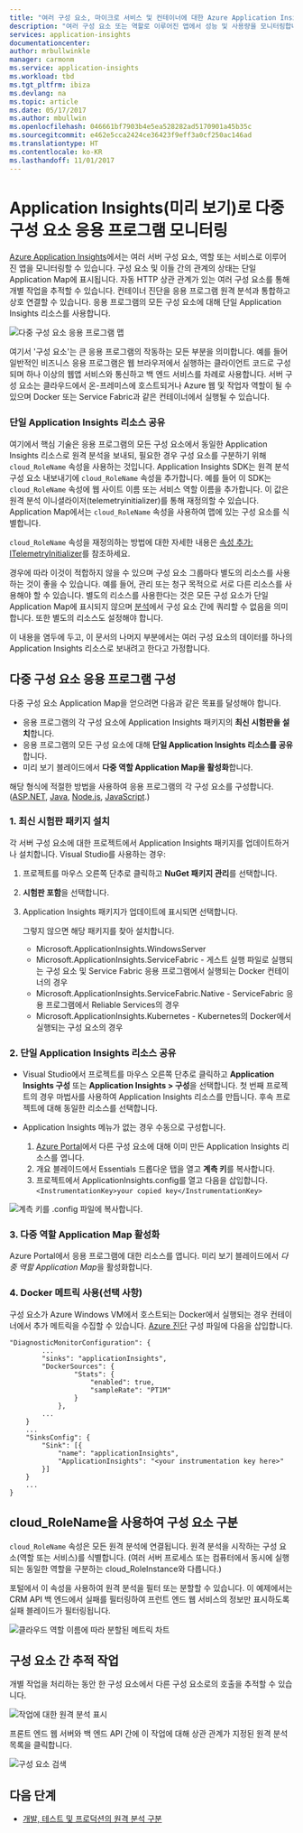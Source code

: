 ```yaml
---
title: "여러 구성 요소, 마이크로 서비스 및 컨테이너에 대한 Azure Application Insights 지원 | Microsoft Docs"
description: "여러 구성 요소 또는 역할로 이루어진 앱에서 성능 및 사용량을 모니터링합니다."
services: application-insights
documentationcenter: 
author: mrbullwinkle
manager: carmonm
ms.service: application-insights
ms.workload: tbd
ms.tgt_pltfrm: ibiza
ms.devlang: na
ms.topic: article
ms.date: 05/17/2017
ms.author: mbullwin
ms.openlocfilehash: 046661bf7903b4e5ea528282ad5170901a45b35c
ms.sourcegitcommit: e462e5cca2424ce36423f9eff3a0cf250ac146ad
ms.translationtype: HT
ms.contentlocale: ko-KR
ms.lasthandoff: 11/01/2017
---
```

# <a name="monitor-multi-component-applications-with-application-insights-preview"></a>Application Insights(미리 보기)로 다중 구성 요소 응용 프로그램 모니터링

[Azure Application Insights](app-insights-overview.md)에서는 여러 서버 구성 요소, 역할 또는 서비스로 이루어진 앱을 모니터링할 수 있습니다. 구성 요소 및 이들 간의 관계의 상태는 단일 Application Map에 표시됩니다. 자동 HTTP 상관 관계가 있는 여러 구성 요소를 통해 개별 작업을 추적할 수 있습니다. 컨테이너 진단을 응용 프로그램 원격 분석과 통합하고 상호 연결할 수 있습니다. 응용 프로그램의 모든 구성 요소에 대해 단일 Application Insights 리소스를 사용합니다. 

![다중 구성 요소 응용 프로그램 맵](./media/app-insights-monitor-multi-role-apps/app-map.png)

여기서 '구성 요소'는 큰 응용 프로그램의 작동하는 모든 부분을 의미합니다. 예를 들어 일반적인 비즈니스 응용 프로그램은 웹 브라우저에서 실행하는 클라이언트 코드로 구성되며 하나 이상의 웹앱 서비스와 통신하고 백 엔드 서비스를 차례로 사용합니다. 서버 구성 요소는 클라우드에서 온-프레미스에 호스트되거나 Azure 웹 및 작업자 역할이 될 수 있으며 Docker 또는 Service Fabric과 같은 컨테이너에서 실행될 수 있습니다. 

### <a name="sharing-a-single-application-insights-resource"></a>단일 Application Insights 리소스 공유 

여기에서 핵심 기술은 응용 프로그램의 모든 구성 요소에서 동일한 Application Insights 리소스로 원격 분석을 보내되, 필요한 경우 구성 요소를 구분하기 위해 `cloud_RoleName` 속성을 사용하는 것입니다. Application Insights SDK는 원격 분석 구성 요소 내보내기에 `cloud_RoleName` 속성을 추가합니다. 예를 들어 이 SDK는 `cloud_RoleName` 속성에 웹 사이트 이름 또는 서비스 역할 이름을 추가합니다. 이 값은 원격 분석 이니셜라이저(telemetryinitializer)를 통해 재정의할 수 있습니다. Application Map에서는 `cloud_RoleName` 속성을 사용하여 맵에 있는 구성 요소를 식별합니다.

`cloud_RoleName` 속성을 재정의하는 방법에 대한 자세한 내용은 [속성 추가: ITelemetryInitializer](app-insights-api-filtering-sampling.md#add-properties-itelemetryinitializer)를 참조하세요.  

경우에 따라 이것이 적합하지 않을 수 있으며 구성 요소 그룹마다 별도의 리소스를 사용하는 것이 좋을 수 있습니다. 예를 들어, 관리 또는 청구 목적으로 서로 다른 리소스를 사용해야 할 수 있습니다. 별도의 리소스를 사용한다는 것은 모든 구성 요소가 단일 Application Map에 표시되지 않으며 [분석](app-insights-analytics.md)에서 구성 요소 간에 쿼리할 수 없음을 의미합니다. 또한 별도의 리소스도 설정해야 합니다.

이 내용을 염두에 두고, 이 문서의 나머지 부분에서는 여러 구성 요소의 데이터를 하나의 Application Insights 리소스로 보내려고 한다고 가정합니다.

## <a name="configure-multi-component-applications"></a>다중 구성 요소 응용 프로그램 구성

다중 구성 요소 Application Map을 얻으려면 다음과 같은 목표를 달성해야 합니다.

* 응용 프로그램의 각 구성 요소에 Application Insights 패키지의 **최신 시험판을 설치**합니다. 
* 응용 프로그램의 모든 구성 요소에 대해 **단일 Application Insights 리소스를 공유**합니다.
* 미리 보기 블레이드에서 **다중 역할 Application Map을 활성화**합니다.

해당 형식에 적절한 방법을 사용하여 응용 프로그램의 각 구성 요소를 구성합니다. ([ASP.NET](app-insights-asp-net.md), [Java](app-insights-java-get-started.md), [Node.js](app-insights-nodejs.md), [JavaScript](app-insights-javascript.md).)

### <a name="1-install-the-latest-pre-release-package"></a>1. 최신 시험판 패키지 설치

각 서버 구성 요소에 대한 프로젝트에서 Application Insights 패키지를 업데이트하거나 설치합니다. Visual Studio를 사용하는 경우:

1. 프로젝트를 마우스 오른쪽 단추로 클릭하고 **NuGet 패키지 관리**를 선택합니다. 
2. **시험판 포함**을 선택합니다.
3. Application Insights 패키지가 업데이트에 표시되면 선택합니다. 

    그렇지 않으면 해당 패키지를 찾아 설치합니다.
    
    * Microsoft.ApplicationInsights.WindowsServer
    * Microsoft.ApplicationInsights.ServiceFabric - 게스트 실행 파일로 실행되는 구성 요소 및 Service Fabric 응용 프로그램에서 실행되는 Docker 컨테이너의 경우
    * Microsoft.ApplicationInsights.ServiceFabric.Native - ServiceFabric 응용 프로그램에서 Reliable Services의 경우
    * Microsoft.ApplicationInsights.Kubernetes - Kubernetes의 Docker에서 실행되는 구성 요소의 경우

### <a name="2-share-a-single-application-insights-resource"></a>2. 단일 Application Insights 리소스 공유

* Visual Studio에서 프로젝트를 마우스 오른쪽 단추로 클릭하고 **Application Insights 구성** 또는 **Application Insights > 구성**을 선택합니다. 첫 번째 프로젝트의 경우 마법사를 사용하여 Application Insights 리소스를 만듭니다. 후속 프로젝트에 대해 동일한 리소스를 선택합니다.
* Application Insights 메뉴가 없는 경우 수동으로 구성합니다.

   1. [Azure Portal](https://portal,azure.com)에서 다른 구성 요소에 대해 이미 만든 Application Insights 리소스를 엽니다.
   2. 개요 블레이드에서 Essentials 드롭다운 탭을 열고 **계측 키**를 복사합니다.
   3. 프로젝트에서 ApplicationInsights.config를 열고 다음을 삽입합니다. `<InstrumentationKey>your copied key</InstrumentationKey>`

![계측 키를 .config 파일에 복사합니다.](./media/app-insights-monitor-multi-role-apps/copy-instrumentation-key.png)


### <a name="3-enable-multi-role-application-map"></a>3. 다중 역할 Application Map 활성화

Azure Portal에서 응용 프로그램에 대한 리소스를 엽니다. 미리 보기 블레이드에서 *다중 역할 Application Map*을 활성화합니다.

### <a name="4-enable-docker-metrics-optional"></a>4. Docker 메트릭 사용(선택 사항) 

구성 요소가 Azure Windows VM에서 호스트되는 Docker에서 실행되는 경우 컨테이너에서 추가 메트릭을 수집할 수 있습니다. [Azure 진단](../monitoring-and-diagnostics/azure-diagnostics.md) 구성 파일에 다음을 삽입합니다.

```
"DiagnosticMonitorConfiguration": {
        ...
        "sinks": "applicationInsights",
        "DockerSources": {
                "Stats": {
                    "enabled": true,
                    "sampleRate": "PT1M"
                }
            },
        ...
    }
    ...   
    "SinksConfig": {
        "Sink": [{
            "name": "applicationInsights",
            "ApplicationInsights": "<your instrumentation key here>"
        }]
    }
    ...
}

```

## <a name="use-cloudrolename-to-separate-components"></a>cloud_RoleName을 사용하여 구성 요소 구분

`cloud_RoleName` 속성은 모든 원격 분석에 연결됩니다. 원격 분석을 시작하는 구성 요소(역할 또는 서비스)를 식별합니다. (여러 서버 프로세스 또는 컴퓨터에서 동시에 실행되는 동일한 역할을 구분하는 cloud_RoleInstance와 다릅니다.)

포털에서 이 속성을 사용하여 원격 분석을 필터 또는 분할할 수 있습니다. 이 예제에서는 CRM API 백 엔드에서 실패를 필터링하여 프런트 엔드 웹 서비스의 정보만 표시하도록 실패 블레이드가 필터링됩니다.

![클라우드 역할 이름에 따라 분할된 메트릭 차트](./media/app-insights-monitor-multi-role-apps/cloud-role-name.png)

## <a name="trace-operations-between-components"></a>구성 요소 간 추적 작업

개별 작업을 처리하는 동안 한 구성 요소에서 다른 구성 요소로의 호출을 추적할 수 있습니다.


![작업에 대한 원격 분석 표시](./media/app-insights-monitor-multi-role-apps/show-telemetry-for-operation.png)

프론트 엔드 웹 서버와 백 엔드 API 간에 이 작업에 대해 상관 관계가 지정된 원격 분석 목록을 클릭합니다.

![구성 요소 검색](./media/app-insights-monitor-multi-role-apps/search-across-components.png)


## <a name="next-steps"></a>다음 단계

* [개발, 테스트 및 프로덕션의 원격 분석 구분](app-insights-separate-resources.md)

